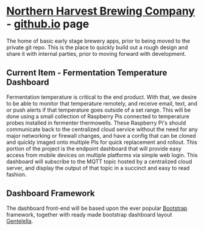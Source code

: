 # [Northern Harvest Brewing Company](https://www.northernharvest.beer) - [github.io](northernharvestbrewing.github.io) page
The home of basic early stage brewery apps, prior to being moved to the private git repo. This is the place to quickly build out a rough design and share it with internal parties, prior to moving forward with development.
## Current Item - Fermentation Temperature Dashboard
Fermentation temperature is critical to the end product. With that, we desire to be able to monitor that temperature remotely, and receive email, text, and or push alerts if that temperature goes outside of a set range.
This will be done using a small collection of Raspberry Pis connected to temperature probes installed in fermenter thermowells. These Raspberry Pi's should communicate back to the centralized cloud service without the need for any major networking or firewall changes, and have a config that can be cloned and quickly imaged onto multiple PIs for quick replacement and rollout.
This portion of the project is the endpoint dashboard that will provide easy access from mobile devices on multiple platforms via simple web login. This dashboard will subscribe to the MQTT topic hosted by a centralized cloud server, and display the output of that topic in a succinct and easy to read fashion.

## Dashboard Framework
The dashboard front-end will be based upon the ever popular [Bootstrap](https://github.com/twbs/bootstrap) framework, together with ready made bootstrap dashboard layout [Gentelella](https://github.com/puikinsh/gentelella). 


